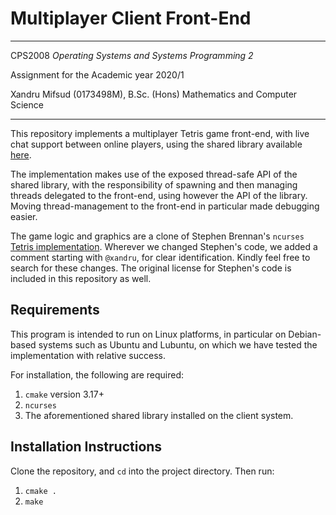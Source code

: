 # Multiplayer Client Front-End

---
CPS2008 *Operating Systems and Systems Programming 2*

Assignment for the Academic year 2020/1

Xandru Mifsud (0173498M), B.Sc. (Hons) Mathematics and Computer Science

---

This repository implements a multiplayer Tetris game front-end, with live chat support between online players, using the
shared library available [here](https://github.com/xmif1/CPS2008_Tetris_Client).

The implementation makes use of the exposed thread-safe API of the shared library, with the responsibility of spawning
and then managing threads delegated to the front-end, using however the API of the library. Moving thread-management to
the front-end in particular made debugging easier.

The game logic and graphics are a clone of Stephen Brennan's ```ncurses``` [Tetris implementation](https://github.com/brenns10/tetris).
Wherever we changed Stephen's code, we added a comment starting with ```@xandru```, for clear identification. Kindly feel
free to search for these changes. The original license for Stephen's code is included in this repository as well.

## Requirements

This program is intended to run on Linux platforms, in particular on Debian-based systems such as Ubuntu and
Lubuntu, on which we have tested the implementation with relative success.

For installation, the following are required:
1. ```cmake``` version 3.17+
2. ```ncurses```
3. The aforementioned shared library installed on the client system.

## Installation Instructions

Clone the repository, and ```cd``` into the project directory. Then run:

1. ```cmake .```
2. ```make```